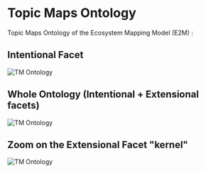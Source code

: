 Topic Maps Ontology
==

Topic Maps Ontology of the Ecosystem Mapping Model (E2M) :

Intentional Facet
-
![TM Ontology](https://github.com/iPlumb3r/EcosystemMappingModel/blob/master/images/TM_Ontology%40E2M-i_2020-02-27.png)


Whole Ontology (Intentional + Extensional facets)
-

![TM Ontology](https://github.com/iPlumb3r/EcosystemMappingModel/blob/master/images/TM_Ontology%40E2M_2020-02-27.png)


Zoom on the Extensional Facet "kernel"
-

![TM Ontology](https://github.com/iPlumb3r/EcosystemMappingModel/blob/master/images/TM_Ontology%40E2M-e_2020-02-27.png)
